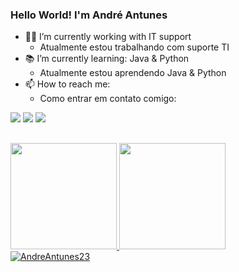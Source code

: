 ### Hello World! I'm André Antunes

- 👨‍💻 I’m currently working with IT support
  - Atualmente estou trabalhando com suporte TI
- 📚 I’m currently learning: Java & Python
  - Atualmente estou aprendendo Java & Python
- 📫 How to reach me: 
  - Como entrar em contato comigo:
<div> 
  <a href="https://www.linkedin.com/in/andre-antunes-b22749b6/" target="_blank"><img src="https://img.shields.io/badge/LinkedIn-0077B5?style=for-the-badge&logo=linkedin&logoColor=white" target="_blank"></a>
  <a href="https://t.me/AndreLFA" target="_blank"><img src="https://img.shields.io/badge/Telegram-2CA5E0?style=for-the-badge&logo=telegram&logoColor=white" target="_blank"></a>
 	<a href="andre_lfa@outlook.com" target="_blank"><img src="https://img.shields.io/badge/Microsoft_Outlook-0078D4?style=for-the-badge&logo=microsoft-outlook&logoColor=white" target="_blank"></a>
</div>

##

<div>
  <a href="https://github.com/AndreAntunes23">
  <img height="170em" src="https://github-readme-stats.vercel.app/api?username=AndreAntunes23&show_icons=true&theme=chartreuse-dark&include_all_commits=true&count_private=true"/>
  <img height="170em" src="https://github-readme-stats.vercel.app/api/top-langs/?username=AndreAntunes23&layout=compact&langs_count=7&theme=chartreuse-dark"/>
</div>
<img src="https://komarev.com/ghpvc/?username=AndreAntunes23&color=green" alt="AndreAntunes23" /> 
